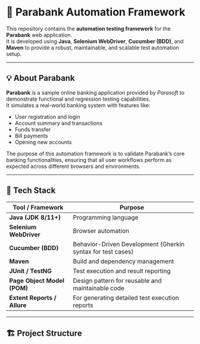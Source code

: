# 🏦 Parabank Automation Framework

This repository contains the **automation testing framework** for the **Parabank** web application.  
It is developed using **Java**, **Selenium WebDriver**, **Cucumber (BDD)**, and **Maven** to provide a robust, maintainable, and scalable test automation setup.

---

## 💡 About Parabank

**Parabank** is a sample online banking application provided by *Parasoft* to demonstrate functional and regression testing capabilities.  
It simulates a real-world banking system with features like:
- User registration and login  
- Account summary and transactions  
- Funds transfer  
- Bill payments  
- Opening new accounts  

The purpose of this automation framework is to validate Parabank’s core banking functionalities, ensuring that all user workflows perform as expected across different browsers and environments.

---

## 🧰 Tech Stack

| Tool / Framework | Purpose |
|------------------|----------|
| **Java (JDK 8/11+)** | Programming language |
| **Selenium WebDriver** | Browser automation |
| **Cucumber (BDD)** | Behavior-Driven Development (Gherkin syntax for test cases) |
| **Maven** | Build and dependency management |
| **JUnit / TestNG** | Test execution and result reporting |
| **Page Object Model (POM)** | Design pattern for reusable and maintainable code |
| **Extent Reports / Allure** | For generating detailed test execution reports |

---

## 🏗️ Project Structure

